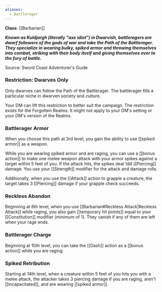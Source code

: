 ```yaml
---
aliases:
  - Battlerager
---
```

**Class**: [[Barbarian]] 

**_Known as Kuldjargh (literally "axe idiot") in Dwarvish, battleragers are dwarf followers of the gods of war and take the Path of the Battlerager. They specialize in wearing bulky, spiked armor and throwing themselves into combat, striking with their body itself and giving themselves over to the fury of battle._**

Source: Sword Coast Adventurer's Guide

### Restriction: Dwarves Only

Only dwarves can follow the Path of the Battlerager. The battlerager fills a particular niche in dwarven society and culture.

Your DM can lift this restriction to better suit the campaign. The restriction exists for the Forgotten Realms. It might not apply to your DM's setting or your DM's version of the Realms.

### Battlerager Armor

When you choose this path at 3rd level, you gain the ability to use [[spiked armor]] as a weapon.

While you are wearing spiked armor and are raging, you can use a [[bonus action]] to make one melee weapon attack with your armor spikes against a target within 5 feet of you. If the attack hits, the spikes deal 1d4 [[Piercing]] damage. You use your [[Strength]] modifier for the attack and damage rolls.

Additionally, when you use the [[Attack]] action to grapple a creature, the target takes 3 [[Piercing]] damage if your grapple check succeeds.

### Reckless Abandon

Beginning at 6th level, when you use [[Barbarian#Reckless Attack|Reckless Attack]] while raging, you also gain [[temporary hit points]] equal to your [[Constitution]] modifier (minimum of 1). They vanish if any of them are left when your rage ends.

### Battlerager Charge

Beginning at 10th level, you can take the [[Dash]] action as a [[bonus action]] while you are raging.

### Spiked Retribution

Starting at 14th level, when a creature within 5 feet of you hits you with a melee attack, the attacker takes 3 piercing damage if you are raging, aren't [[incapacitated]], and are wearing [[spiked armor]]. 
